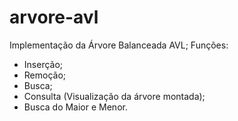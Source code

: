 # arvore-avl
Implementação da Árvore Balanceada AVL;
Funções:
  - Inserção;
  - Remoção;
  - Busca;
  - Consulta (Visualização da árvore montada);
  - Busca do Maior e Menor.
